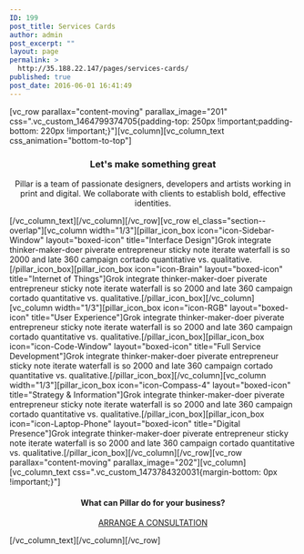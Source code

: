 ```yaml
---
ID: 199
post_title: Services Cards
author: admin
post_excerpt: ""
layout: page
permalink: >
  http://35.188.22.147/pages/services-cards/
published: true
post_date: 2016-06-01 16:41:49
---
```

[vc_row parallax="content-moving" parallax_image="201" css=".vc_custom_1464799374705{padding-top: 250px !important;padding-bottom: 220px !important;}"][vc_column][vc_column_text css_animation="bottom-to-top"]
<h3 style="text-align: center;">Let's make something great</h3>
<p class="lead" style="text-align: center;">Pillar is a team of passionate designers, developers and artists working in print and
digital. We collaborate with clients to establish bold, effective identities.</p>
[/vc_column_text][/vc_column][/vc_row][vc_row el_class="section--overlap"][vc_column width="1/3"][pillar_icon_box icon="icon-Sidebar-Window" layout="boxed-icon" title="Interface Design"]Grok integrate thinker-maker-doer piverate entrepreneur sticky note iterate waterfall is so 2000 and late 360 campaign cortado quantitative vs. qualitative.[/pillar_icon_box][pillar_icon_box icon="icon-Brain" layout="boxed-icon" title="Internet of Things"]Grok integrate thinker-maker-doer piverate entrepreneur sticky note iterate waterfall is so 2000 and late 360 campaign cortado quantitative vs. qualitative.[/pillar_icon_box][/vc_column][vc_column width="1/3"][pillar_icon_box icon="icon-RGB" layout="boxed-icon" title="User Experience"]Grok integrate thinker-maker-doer piverate entrepreneur sticky note iterate waterfall is so 2000 and late 360 campaign cortado quantitative vs. qualitative.[/pillar_icon_box][pillar_icon_box icon="icon-Code-Window" layout="boxed-icon" title="Full Service Development"]Grok integrate thinker-maker-doer piverate entrepreneur sticky note iterate waterfall is so 2000 and late 360 campaign cortado quantitative vs. qualitative.[/pillar_icon_box][/vc_column][vc_column width="1/3"][pillar_icon_box icon="icon-Compass-4" layout="boxed-icon" title="Strategy &amp; Information"]Grok integrate thinker-maker-doer piverate entrepreneur sticky note iterate waterfall is so 2000 and late 360 campaign cortado quantitative vs. qualitative.[/pillar_icon_box][pillar_icon_box icon="icon-Laptop-Phone" layout="boxed-icon" title="Digital Presence"]Grok integrate thinker-maker-doer piverate entrepreneur sticky note iterate waterfall is so 2000 and late 360 campaign cortado quantitative vs. qualitative.[/pillar_icon_box][/vc_column][/vc_row][vc_row parallax="content-moving" parallax_image="202"][vc_column][vc_column_text css=".vc_custom_1473784320031{margin-bottom: 0px !important;}"]
<h4 style="text-align: center;">What can Pillar do for your business?</h4>
<p style="text-align: center;"><a class="btn btn--primary" href="/pages/contact-simple/"><span class="btn__text">ARRANGE A CONSULTATION</span></a></p>
[/vc_column_text][/vc_column][/vc_row]